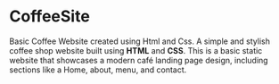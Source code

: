 # CoffeeSite
Basic Coffee Website created using Html and Css.
A simple and stylish coffee shop website built using **HTML** and **CSS**. This is a basic static website that showcases a modern café landing page design, including sections like a Home, about, menu, and contact.
